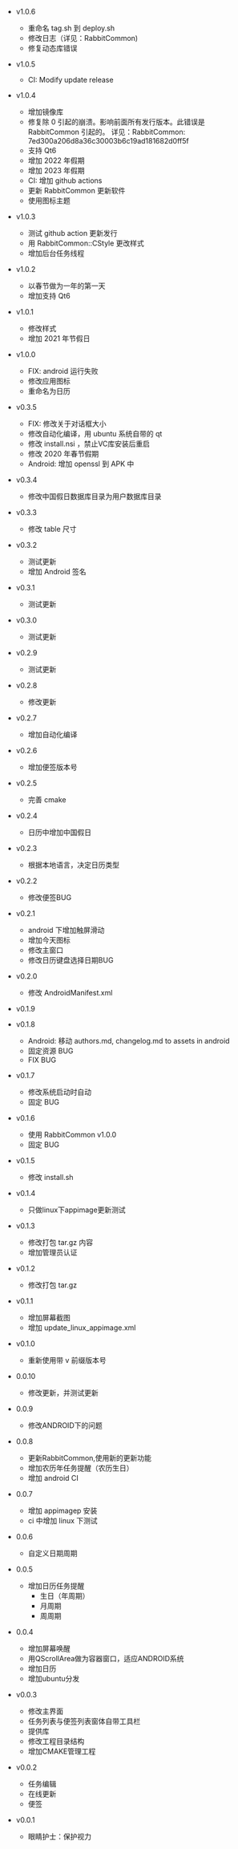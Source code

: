 - v1.0.6
  + 重命名 tag.sh 到 deploy.sh
  + 修改日志（详见：RabbitCommon)
  + 修复动态库错误
  
- v1.0.5
  + CI: Modify update release

- v1.0.4
  + 增加镜像库
  + 修复除 0 引起的崩溃。影响前面所有发行版本。此错误是 RabbitCommon 引起的。
    详见：RabbitCommon: 7ed300a206d8a36c30003b6c19ad181682d0ff5f
  + 支持 Qt6
  + 增加 2022 年假期
  + 增加 2023 年假期
  + CI: 增加 github actions
  + 更新 RabbitCommon 更新软件
  + 使用图标主题

- v1.0.3
  + 测试 github action 更新发行
  + 用 RabbitCommon::CStyle 更改样式
  + 增加后台任务线程

- v1.0.2
  + 以春节做为一年的第一天
  + 增加支持 Qt6

- v1.0.1
  + 修改样式
  + 增加 2021 年节假日

- v1.0.0
  + FIX: android 运行失败
  + 修改应用图标
  + 重命名为日历

- v0.3.5
  + FIX: 修改关于对话框大小
  + 修改自动化编译，用 ubuntu 系统自带的 qt
  + 修改 install.nsi ，禁止VC库安装后重启
  + 修改 2020 年春节假期
  + Android: 增加 openssl 到 APK 中

- v0.3.4
  + 修改中国假日数据库目录为用户数据库目录

- v0.3.3
  + 修改 table 尺寸

- v0.3.2
  + 测试更新
  + 增加 Android 签名

- v0.3.1
  + 测试更新

- v0.3.0
  + 测试更新

- v0.2.9
  + 测试更新

- v0.2.8
  + 修改更新

- v0.2.7
  + 增加自动化编译

- v0.2.6
  + 增加便签版本号

- v0.2.5
  + 完善 cmake

- v0.2.4
  + 日历中增加中国假日

- v0.2.3
  + 根据本地语言，决定日历类型

- v0.2.2
  + 修改便签BUG

- v0.2.1
  + android 下增加触屏滑动
  + 增加今天图标
  + 修改主窗口
  + 修改日历键盘选择日期BUG

- v0.2.0
  + 修改 AndroidManifest.xml

- v0.1.9

- v0.1.8
  + Android: 移动 authors.md, changelog.md to assets in android
  + 固定资源 BUG
  + FIX BUG

- v0.1.7
  + 修改系统启动时自动
  + 固定 BUG

- v0.1.6
  + 使用 RabbitCommon v1.0.0
  + 固定 BUG

- v0.1.5
  + 修改 install.sh

- v0.1.4
  + 只做linux下appimage更新测试

- v0.1.3
  + 修改打包 tar.gz 内容
  + 增加管理员认证

- v0.1.2
  + 修改打包 tar.gz

- v0.1.1
  + 增加屏幕截图
  + 增加 update_linux_appimage.xml

- v0.1.0
  + 重新使用带 v 前缀版本号

- 0.0.10
  + 修改更新，并测试更新

- 0.0.9
  + 修改ANDROID下的问题

- 0.0.8
  + 更新RabbitCommon,使用新的更新功能
  + 增加农历年任务提醒（农历生日）
  + 增加 android CI 

- 0.0.7
  + 增加 appimagep 安装
  + ci 中增加 linux 下测试

- 0.0.6
  + 自定义日期周期

- 0.0.5
  + 增加日历任务提醒
    - 生日（年周期）
    - 月周期
    - 周周期

- 0.0.4
  + 增加屏幕唤醒
  + 用QScrollArea做为容器窗口，适应ANDROID系统
  + 增加日历
  + 增加ubuntu分发

- v0.0.3
  + 修改主界面
  + 任务列表与便签列表窗体自带工具栏
  + 提供库
  + 修改工程目录结构
  + 增加CMAKE管理工程

- v0.0.2
  + 任务编辑
  + 在线更新
  + 便签

- v0.0.1
  + 眼睛护士：保护视力
